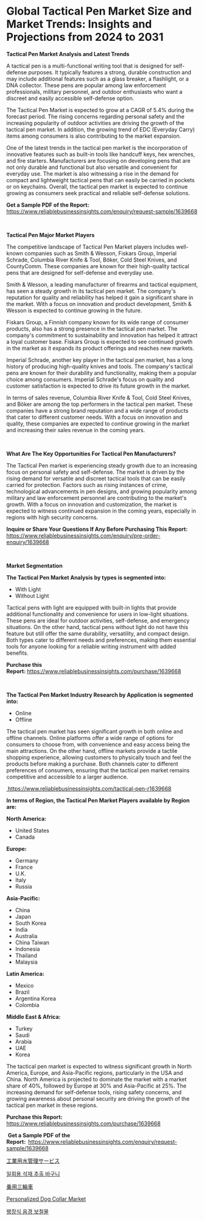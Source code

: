 <p><h1>Global Tactical Pen Market Size and Market Trends: Insights and Projections from 2024 to 2031</h1></p><p><strong>Tactical Pen Market Analysis and Latest Trends</strong></p>
<p><p>A tactical pen is a multi-functional writing tool that is designed for self-defense purposes. It typically features a strong, durable construction and may include additional features such as a glass breaker, a flashlight, or a DNA collector. These pens are popular among law enforcement professionals, military personnel, and outdoor enthusiasts who want a discreet and easily accessible self-defense option.</p><p>The Tactical Pen Market is expected to grow at a CAGR of 5.4% during the forecast period. The rising concerns regarding personal safety and the increasing popularity of outdoor activities are driving the growth of the tactical pen market. In addition, the growing trend of EDC (Everyday Carry) items among consumers is also contributing to the market expansion.</p><p>One of the latest trends in the tactical pen market is the incorporation of innovative features such as built-in tools like handcuff keys, hex wrenches, and fire starters. Manufacturers are focusing on developing pens that are not only durable and functional but also versatile and convenient for everyday use. The market is also witnessing a rise in the demand for compact and lightweight tactical pens that can easily be carried in pockets or on keychains. Overall, the tactical pen market is expected to continue growing as consumers seek practical and reliable self-defense solutions.</p></p>
<p><strong>Get a Sample PDF of the Report:&nbsp;</strong> <a href="https://www.reliablebusinessinsights.com/enquiry/request-sample/1639668">https://www.reliablebusinessinsights.com/enquiry/request-sample/1639668</a></p>
<p>&nbsp;</p>
<p><strong>Tactical Pen Major Market Players</strong></p>
<p><p>The competitive landscape of Tactical Pen Market players includes well-known companies such as Smith & Wesson, Fiskars Group, Imperial Schrade, Columbia River Knife & Tool, Böker, Cold Steel Knives, and CountyComm. These companies are known for their high-quality tactical pens that are designed for self-defense and everyday use.</p><p>Smith & Wesson, a leading manufacturer of firearms and tactical equipment, has seen a steady growth in its tactical pen market. The company's reputation for quality and reliability has helped it gain a significant share in the market. With a focus on innovation and product development, Smith & Wesson is expected to continue growing in the future.</p><p>Fiskars Group, a Finnish company known for its wide range of consumer products, also has a strong presence in the tactical pen market. The company's commitment to sustainability and innovation has helped it attract a loyal customer base. Fiskars Group is expected to see continued growth in the market as it expands its product offerings and reaches new markets.</p><p>Imperial Schrade, another key player in the tactical pen market, has a long history of producing high-quality knives and tools. The company's tactical pens are known for their durability and functionality, making them a popular choice among consumers. Imperial Schrade's focus on quality and customer satisfaction is expected to drive its future growth in the market.</p><p>In terms of sales revenue, Columbia River Knife & Tool, Cold Steel Knives, and Böker are among the top performers in the tactical pen market. These companies have a strong brand reputation and a wide range of products that cater to different customer needs. With a focus on innovation and quality, these companies are expected to continue growing in the market and increasing their sales revenue in the coming years.</p></p>
<p>&nbsp;</p>
<p><strong>What Are The Key Opportunities For Tactical Pen Manufacturers?</strong></p>
<p><p>The Tactical Pen market is experiencing steady growth due to an increasing focus on personal safety and self-defense. The market is driven by the rising demand for versatile and discreet tactical tools that can be easily carried for protection. Factors such as rising instances of crime, technological advancements in pen designs, and growing popularity among military and law enforcement personnel are contributing to the market's growth. With a focus on innovation and customization, the market is expected to witness continued expansion in the coming years, especially in regions with high security concerns.</p></p>
<p><strong>Inquire or Share Your Questions If Any Before Purchasing This Report:</strong> <a href="https://www.reliablebusinessinsights.com/enquiry/pre-order-enquiry/1639668">https://www.reliablebusinessinsights.com/enquiry/pre-order-enquiry/1639668</a></p>
<p>&nbsp;</p>
<p><strong>Market Segmentation</strong></p>
<p><strong>The Tactical Pen Market Analysis by types is segmented into:</strong></p>
<p><ul><li>With Light</li><li>Without Light</li></ul></p>
<p><p>Tactical pens with light are equipped with built-in lights that provide additional functionality and convenience for users in low-light situations. These pens are ideal for outdoor activities, self-defense, and emergency situations. On the other hand, tactical pens without light do not have this feature but still offer the same durability, versatility, and compact design. Both types cater to different needs and preferences, making them essential tools for anyone looking for a reliable writing instrument with added benefits.</p></p>
<p><strong>Purchase this Report:&nbsp;</strong><a href="https://www.reliablebusinessinsights.com/purchase/1639668">https://www.reliablebusinessinsights.com/purchase/1639668</a></p>
<p>&nbsp;</p>
<p><strong>The Tactical Pen Market Industry Research by Application is segmented into:</strong></p>
<p><ul><li>Online</li><li>Offline</li></ul></p>
<p><p>The tactical pen market has seen significant growth in both online and offline channels. Online platforms offer a wide range of options for consumers to choose from, with convenience and easy access being the main attractions. On the other hand, offline markets provide a tactile shopping experience, allowing customers to physically touch and feel the products before making a purchase. Both channels cater to different preferences of consumers, ensuring that the tactical pen market remains competitive and accessible to a larger audience.</p></p>
<p><a href="https://www.reliablebusinessinsights.com/tactical-pen-r1639668">&nbsp;https://www.reliablebusinessinsights.com/tactical-pen-r1639668</a></p>
<p><strong>In terms of Region, the Tactical Pen Market Players available by Region are:</strong></p>
<p>
    <p> <strong> North America: </strong>
        <ul>
            <li>United States</li>
            <li>Canada</li>
        </ul>
        </p> 
    <p> <strong> Europe: </strong>
        <ul>
            <li>Germany</li>
            <li>France</li>
            <li>U.K.</li>
            <li>Italy</li>
            <li>Russia</li>
        </ul>
        </p> 
    <p> <strong> Asia-Pacific: </strong>
        <ul>
            <li>China</li>
            <li>Japan</li>
            <li>South Korea</li>
            <li>India</li>
            <li>Australia</li>
            <li>China Taiwan</li>
            <li>Indonesia</li>
            <li>Thailand</li>
            <li>Malaysia</li>
        </ul>
        </p> 
    <p> <strong> Latin America: </strong>
        <ul>
            <li>Mexico</li>
            <li>Brazil</li>
            <li>Argentina Korea</li>
            <li>Colombia</li>
        </ul>
        </p> 
    <p> <strong> Middle East & Africa: </strong>
        <ul>
            <li>Turkey</li>
            <li>Saudi</li>
            <li>Arabia</li>
            <li>UAE</li>
            <li>Korea</li>
        </ul>
    </p>
    </p>
<p><p>The tactical pen market is expected to witness significant growth in North America, Europe, and Asia-Pacific regions, particularly in the USA and China. North America is projected to dominate the market with a market share of 40%, followed by Europe at 30% and Asia-Pacific at 25%. The increasing demand for self-defense tools, rising safety concerns, and growing awareness about personal security are driving the growth of the tactical pen market in these regions.</p></p>
<p><strong>Purchase this Report: </strong><a href="https://www.reliablebusinessinsights.com/purchase/1639668">https://www.reliablebusinessinsights.com/purchase/1639668</a></p>
<p>&nbsp;<strong>Get a Sample PDF of the Report:&nbsp;&nbsp;</strong><a href="https://www.reliablebusinessinsights.com/enquiry/request-sample/1639668">https://www.reliablebusinessinsights.com/enquiry/request-sample/1639668</a></p>
<p><strong></strong></p>
<p><p><a href="https://github.com/AriMuller2009/Market-Research-Report-List-2/blob/main/9645664143606.md">工業用水管理サービス</a></p><p><a href="https://github.com/AnthonyWratten/Market-Research-Report-List-1/blob/main/6854360151334.md">일회용 석재 추출 바구니</a></p><p><a href="https://github.com/bucuel854722/Market-Research-Report-List-2/blob/main/8865541143605.md">乗用三輪車</a></p><p><a href="https://github.com/singletonthaxterkelliehr2df/Market-Research-Report-List-3/blob/main/personalized-dog-collar-market.md">Personalized Dog Collar Market</a></p><p><a href="https://github.com/airdroplover110/Market-Research-Report-List-1/blob/main/7556995151333.md">팽창식 음경 보철물</a></p></p>